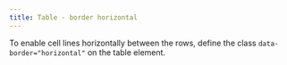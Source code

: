 ```yaml
---
title: Table - border horizontal
---
```


To enable cell lines horizontally between the rows, define the class `data-border="horizontal"` on the table element.
